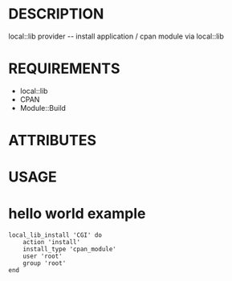 DESCRIPTION
===========

local::lib provider -- install application / cpan module via local::lib
  
REQUIREMENTS
============

  * local::lib
  * CPAN
  * Module::Build 

ATTRIBUTES
==========

USAGE
=====

# hello world example

    local_lib_install 'CGI' do
        action 'install'
        install_type 'cpan_module'
        user 'root'
        group 'root'
    end




